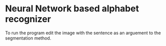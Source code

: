 # Neural Network based alphabet recognizer
To run the program edit the image with the sentence as an arguement to the segmentation method.
